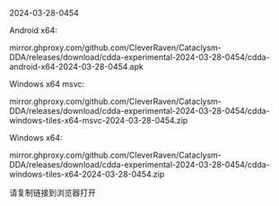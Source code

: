 2024-03-28-0454

Android x64:

mirror.ghproxy.com/github.com/CleverRaven/Cataclysm-DDA/releases/download/cdda-experimental-2024-03-28-0454/cdda-android-x64-2024-03-28-0454.apk

Windows x64 msvc:

mirror.ghproxy.com/github.com/CleverRaven/Cataclysm-DDA/releases/download/cdda-experimental-2024-03-28-0454/cdda-windows-tiles-x64-msvc-2024-03-28-0454.zip

Windows x64:

mirror.ghproxy.com/github.com/CleverRaven/Cataclysm-DDA/releases/download/cdda-experimental-2024-03-28-0454/cdda-windows-tiles-x64-2024-03-28-0454.zip

请复制链接到浏览器打开

